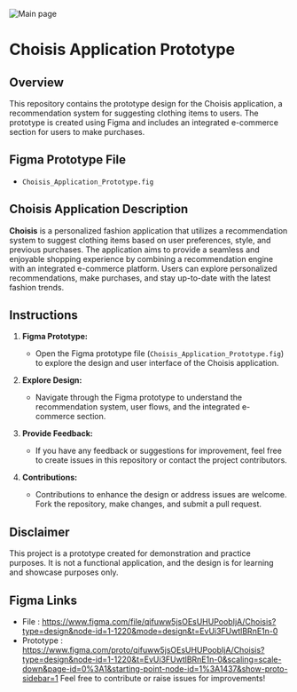![Main page](https://github.com/dudinurdiyans/Fashion-Recomendation-and-E-commerce-App-Choisis-/assets/135699744/d480a4cc-791b-4d1d-b1c2-fffb6886839d)
# Choisis Application Prototype

## Overview

This repository contains the prototype design for the Choisis application, a recommendation system for suggesting clothing items to users. The prototype is created using Figma and includes an integrated e-commerce section for users to make purchases.

## Figma Prototype File

- `Choisis_Application_Prototype.fig`

## Choisis Application Description

**Choisis** is a personalized fashion application that utilizes a recommendation system to suggest clothing items based on user preferences, style, and previous purchases. The application aims to provide a seamless and enjoyable shopping experience by combining a recommendation engine with an integrated e-commerce platform. Users can explore personalized recommendations, make purchases, and stay up-to-date with the latest fashion trends.

## Instructions

1. **Figma Prototype:**
   - Open the Figma prototype file (`Choisis_Application_Prototype.fig`) to explore the design and user interface of the Choisis application.

2. **Explore Design:**
   - Navigate through the Figma prototype to understand the recommendation system, user flows, and the integrated e-commerce section.

3. **Provide Feedback:**
   - If you have any feedback or suggestions for improvement, feel free to create issues in this repository or contact the project contributors.

4. **Contributions:**
   - Contributions to enhance the design or address issues are welcome. Fork the repository, make changes, and submit a pull request.

## Disclaimer

This project is a prototype created for demonstration and practice purposes. It is not a functional application, and the design is for learning and showcase purposes only.

## Figma Links
- File : https://www.figma.com/file/qifuww5jsOEsUHUPoobIjA/Choisis?type=design&node-id=1-1220&mode=design&t=EvUi3FUwtlBRnE1n-0
- Prototype : https://www.figma.com/proto/qifuww5jsOEsUHUPoobIjA/Choisis?type=design&node-id=1-1220&t=EvUi3FUwtlBRnE1n-0&scaling=scale-down&page-id=0%3A1&starting-point-node-id=1%3A1437&show-proto-sidebar=1
Feel free to contribute or raise issues for improvements!


